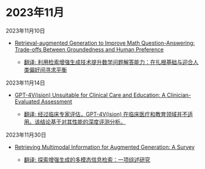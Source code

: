 # 2023年11月

2023年11月10日

- [Retrieval-augmented Generation to Improve Math Question-Answering: Trade-offs Between Groundedness and Human Preference](2023年11月10日/Retrieval-augmented_Generation_to_Improve_Math_Question-Answering_Trade-offs_Between_Groundedness_and_Human_Preference.md)

    - [翻译: 利用检索增强生成技术提升数学问题解答能力：在扎根基础与迎合人类偏好间寻求平衡](2023年11月10日/Retrieval-augmented_Generation_to_Improve_Math_Question-Answering_Trade-offs_Between_Groundedness_and_Human_Preference.md)

2023年11月14日

- [GPT-4V(ision) Unsuitable for Clinical Care and Education: A Clinician-Evaluated Assessment](2023年11月14日/GPT-4V(ision)_Unsuitable_for_Clinical_Care_and_Education_A_Clinician-Evaluated_Assessment.md)

    - [翻译: 经过临床专家评估，GPT-4V(ision) 在临床医疗和教育领域并不适用。该结论基于对其性能的深度评测分析。](2023年11月14日/GPT-4V(ision)_Unsuitable_for_Clinical_Care_and_Education_A_Clinician-Evaluated_Assessment.md)

2023年11月30日

- [Retrieving Multimodal Information for Augmented Generation: A Survey](2023年11月30日/Retrieving_Multimodal_Information_for_Augmented_Generation_A_Survey.md)

    - [翻译: 探索增强生成的多模态信息检索：一项综述研究](2023年11月30日/Retrieving_Multimodal_Information_for_Augmented_Generation_A_Survey.md)